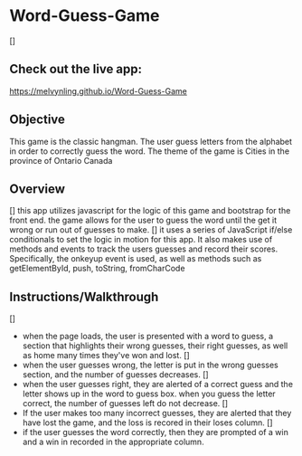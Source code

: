 # Word-Guess-Game
[]
## Check out the live app:
https://melvynling.github.io/Word-Guess-Game

## Objective
This game is the classic hangman. The user guess letters from the alphabet in order to correctly guess the word. The theme of the game is Cities in the province of Ontario Canada

## Overview
[]
this app utilizes javascript for the logic of this game and bootstrap for the front end. the game allows for the user to guess the word until the get it wrong or run out of guesses to make. 
[]
it uses a series of JavaScript if/else conditionals to set the logic in motion for this app. It also makes use of methods and events to track the users guesses and record their scores. Specifically, the onkeyup event is used, as well as methods such as getElementById, push,
toString, fromCharCode

## Instructions/Walkthrough
[]
* when the page loads, the user is presented with a word to guess, a section that highlights their wrong guesses, their right guesses, as well as home many times they've won and lost.
[]
* when the user guesses wrong, the letter is put in the wrong guesses section, and the number of guesses decreases.
[]
* when the user guesses right, they are alerted of a correct guess and the letter shows up in the word to guess box. when you guess the letter correct, the number of guesses left do not decrease.
[]
* If the user makes too many incorrect guesses, they are alerted that they have lost the game, and the loss is recored in their loses column.
[]
* if the user guesses the word correctly, then they are prompted of a win and a win in recorded in the appropriate column.
